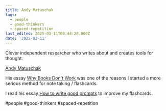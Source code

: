 ```yaml
---
title: Andy Matuschak
tags:
  - people
  - good-thinkers
  - spaced-repetition
last_edited: 2025-03-11T00:44:28.000Z
date: '2025-03-11'
---
```


Clever independent researcher who writes about and creates tools for thought.

[Andy Matuschak](https://andymatuschak.org/)

His essay [Why Books Don't Work](https://andymatuschak.org/books/) was one of the reasons I started a more serious method for note taking / flashcards.

I read his essay [How to write good prompts](https://andymatuschak.org/prompts/) to improve my flashcards.

#people #good-thinkers #spaced-repetition


